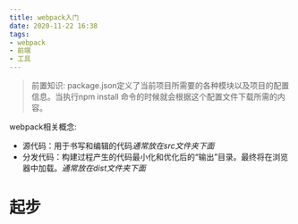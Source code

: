 ```yaml
---
title: webpack入门
date: 2020-11-22 16:38
tags: 
- webpack
- 前端
- 工具
---
```


>前置知识: package.json定义了当前项目所需要的各种模块以及项目的配置信息。当执行npm install 命令的时候就会根据这个配置文件下载所需的内容。

webpack相关概念:
* 源代码：用于书写和编辑的代码*通常放在src文件夹下面*
* 分发代码：构建过程产生的代码最小化和优化后的“输出”目录。最终将在浏览器中加载。*通常放在dist文件夹下面*

# 起步
